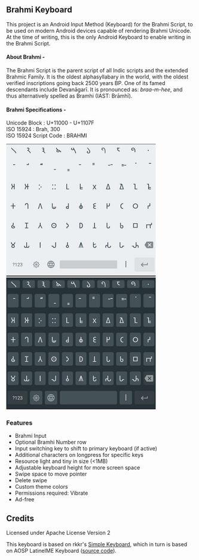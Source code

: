 ## Brahmi Keyboard
This project is an Android Input Method (Keyboard) for the Brahmi Script, to be used on modern Android devices capable of rendering Brahmi Unicode. <br>
At the time of writing, this is the only Android Keyboard to enable writing in the Brahmi Script.

#### About Brahmi -
The Brahmi Script is the parent script of all Indic scripts and the extended Brahmic Family. It is the oldest alphasyllabary in the world, with the oldest verified inscriptions going back 2500 years BP. One of its famed descendants include Devanāgarī. It is pronounced as: <i>braa-m-hee</i>, and thus alternatively spelled as Bramhi (IAST: Brāmhī).

#### Brahmi Specifications -
<p> Unicode Block : U+11000 - U+1107F <br>
ISO 15924 : Brah, 300 <br>
ISO 15924 Script Code : BRAHMI </p>

<img src="images/SS-light-borderless.jpg" width="400" alt="light theme borderless"> <img src="images/SS-dark-bordered.jpg" width="400" alt="dark theme bordered">

### Features
- Brahmi Input 
- Optional Bramhi Number row
- Input switching key to shift to primary keyboard (if active)
- Additional characters on longpress for specific keys
- Resource light and tiny in size (<1MB)
- Adjustable keyboard height for more screen space
- Swipe space to move pointer
- Delete swipe
- Custom theme colors
- Permissions required: Vibrate
- Ad-free

## Credits

Licensed under Apache License Version 2

This keyboard is based on rkkr's [Simple Keyboard](https://github.com/rkkr/simple-keyboard), which in turn is based on AOSP LatineIME Keyboard ([source code](https://android.googlesource.com/platform/packages/inputmethods/LatinIME)).
